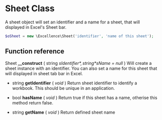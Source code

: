 # Sheet Class

A sheet object will set an identifier and a name for a sheet, that will displayed in Excel's Sheet bar.

```php
$oSheet = new \Excellence\Sheet('identifier', 'name of this sheet');
```

## Function reference

Sheet **__construct** ( string *$sIdentifier*, string *$sName = null* )
Will create a sheet instance with an identifier. You can also set a name
for this sheet that will displayed in sheet tab bar in Excel.

* string **getIdentifier** ( *void* )
Return sheet identifier to identify a workbook. This should be unique
in an application.

* bool **hasName** ( *void* )
Return true if this sheet has a name, otherise this method return false.

* string **getName** ( *void* )
Return defined sheet name
